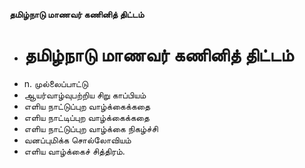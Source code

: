 **தமிழ்நாடு மாணவர் கணினித் திட்டம்**
- # தமிழ்நாடு மாணவர் கணினித் திட்டம்
- n. முல்லைப்பாட்டு
- ஆயர்வாழ்வுபற்றிய சிறு காப்பியம்
- எளிய நாட்டுப்புற வாழ்க்கைக்கதை
- எளிய நாட்டிப்புற வாழ்க்கைக்கதை
- எளிய நாட்டுப்புற வாழ்க்கை நிகழ்ச்சி
- வனப்புமிக்க சொல்லோவியம்
- எளிய வாழ்க்கைச் சித்திரம்.

